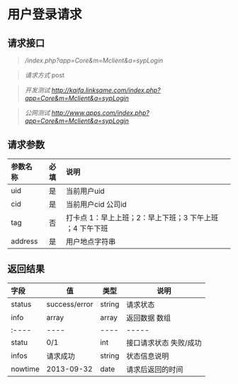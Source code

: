 # 用户登录请求

## 请求接口 

>  */index.php?app=Core&m=Mclient&a=sypLogin*

>  *请求方式* post

> *开发测试*
  *http://kaifa.linksame.com/index.php?app=Core&m=Mclient&a=sypLogin*

> *公网测试*
  *http://www.apps.com/index.php?app=Core&m=Mclient&a=sypLogin*

## 请求参数

| 参数名称      |    必填 | 说明  |
| :-------- | :--------:| :-- |
| uid | 是 |   当前用户uid   |
| cid | 是 |   当前用户cid  公司id  |
| tag | 否 |   打卡点 1：早上上班；2：早上下班；3 下午上班 ；4 下午下班  |
| address | 是 |   用户地点字符串   |




## 返回结果
|字段 |  值| 类型 | 说明|
|:----|----|----|-----|
|status| success/error | string| 请求状态 |
|info|array | array | 返回数据 数组|
|:----|----|----|-----|
|statu|0/1|int|接口请求状态 失败/成功|
|infos|请求成功|string|状态信息说明|
|nowtime|2013-09-32|date|请求后返回的时间|


